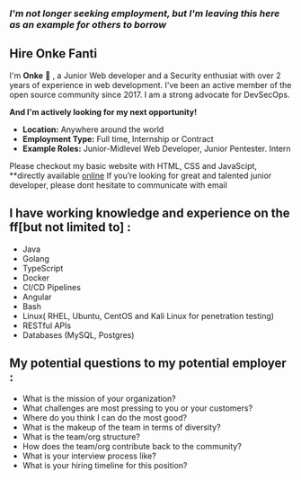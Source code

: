 ### *I'm not longer seeking employment, but I'm leaving this here as an example for others to borrow*

## Hire Onke Fanti

I'm **Onke** 👋 , a Junior Web developer and a Security enthusiat with over 2 years of experience in web development. I've been an active member of the open source community since 2017. I am a strong advocate for DevSecOps.


**And I'm actively looking for my next opportunity!**

* **Location:** Anywhere around the world
* **Employment Type:** Full time, Internship or Contract
* **Example Roles:** Junior-Midlevel Web Developer, Junior Pentester. Intern

Please checkout my basic website with HTML, CSS and JavaScipt, **directly available [online](https://0nk3.github.io) 
If you’re looking for great and talented junior developer, please dont hesitate to communicate with email

## I have working knowledge and experience on the ff[but not limited to] :

* Java
* Golang
* TypeScript
* Docker
* CI/CD Pipelines
* Angular
* Bash
* Linux( RHEL, Ubuntu, CentOS and Kali Linux for penetration testing)
* RESTful APIs
* Databases (MySQL, Postgres)


## My potential questions to my potential employer :
* What is the mission of your organization?
* What challenges are most pressing to you or your customers?
* Where do you think I can do the most good?
* What is the makeup of the team in terms of diversity?
* What is the team/org structure?
* How does the team/org contribute back to the community?
* What is your interview process like?
* What is your hiring timeline for this position?
